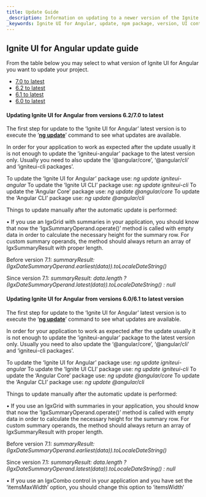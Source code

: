 ```yaml
---
title: Update Guide
_description: Information on updating to a newer version of the Ignite UI for Angular library.
_keywords: Ignite UI for Angular, update, npm package, version, UI controls, Angular widgets, web widgets, UI widgets, Angular, Native Angular Components Suite, Native Angular Controls, Native Angular Components Library
---
```


## Ignite UI for Angular update guide

From the table below you may select to what version of Ignite UI for Angular you want to update your project.

-   [7.0 to latest](#70)
-   [6.2 to latest](#70)
-   [6.1 to latest](#61)
-   [6.0 to latest](#61)

#### <a id="70"></a>Updating Ignite UI for Angular from versions 6.2/7.0 to latest

The first step for update to the ‘Ignite UI for Angular’ latest version is to execute the ‘[**ng update**](https://angular.io/cli/update)’ command to see what updates are available.

In order for your application to work as expected after the update usually it is not enough to update the ‘igniteui-angular’ package to the latest version only. Usually you need to also update the ‘@angular/core’, ‘@angular/cli’ and ‘igniteui-cli packages’.

To update the ‘Ignite UI for Angular’ package use:
	*ng update igniteui-angular*
To update the ‘Ignite UI CLI’ package use:
	*ng update igniteui-cli*
To update the ‘Angular Core’ package use:
	*ng update @angular/core*
To update the ‘Angular CLI’ package use:
	*ng update @angular/cli*

Things to update manually after the automatic update is performed:

•	If you use an IgxGrid with summaries in your application, you should know that now the ‘IgxSummaryOperand.operate()’ method is called with empty data in order to calculate the necessary height for the summary row. For custom summary operands, the method should always return an array of IgxSummaryResult with proper length.

Before version 7.1:
	*summaryResult: (IgxDateSummaryOperand.earliest(data)).toLocaleDateString()*

Since version 7.1:
    *summaryResult: data.length ? (IgxDateSummaryOperand.latest(data)).toLocaleDateString() : null*

#### <a id="61"></a>Updating Ignite UI for Angular from versions 6.0/6.1 to latest version

The first step for update to the ‘Ignite UI for Angular’ latest version is to execute the ‘[**ng update**](https://angular.io/cli/update)’ command to see what updates are available.

In order for your application to work as expected after the update usually it is not enough to update the ‘igniteui-angular’ package to the latest version only. Usually you need to also update the ‘@angular/core’, ‘@angular/cli’ and ‘igniteui-cli packages’.

To update the ‘Ignite UI for Angular’ package use:
	*ng update igniteui-angular*
To update the ‘Ignite UI CLI’ package use:
	*ng update igniteui-cli*
To update the ‘Angular Core’ package use:
	*ng update @angular/core*
To update the ‘Angular CLI’ package use:
	*ng update @angular/cli*

Things to update manually after the automatic update is performed:

•	If you use an IgxGrid with summaries in your application, you should know that now the ‘IgxSummaryOperand.operate()’ method is called with empty data in order to calculate the necessary height for the summary row. For custom summary operands, the method should always return an array of IgxSummaryResult with proper length.

Before version 7.1:
	*summaryResult: (IgxDateSummaryOperand.earliest(data)).toLocaleDateString()*

Since version 7.1:
    *summaryResult: data.length ? (IgxDateSummaryOperand.latest(data)).toLocaleDateString() : null*

•	If you use an IgxCombo control in your application and you have set the ‘itemsMaxWidth’ option, you should change this option to ‘itemsWidth’